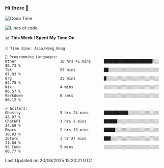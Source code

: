 ### Hi there 👋

<!--
**nicehiro/nicehiro** is a ✨ _special_ ✨ repository because its `README.md` (this file) appears on your GitHub profile.

Here are some ideas to get you started:

- 🔭 I’m currently working on ...
- 🌱 I’m currently learning ...
- 👯 I’m looking to collaborate on ...
- 🤔 I’m looking for help with ...
- 💬 Ask me about ...
- 📫 How to reach me: ...
- 😄 Pronouns: ...
- ⚡ Fun fact: ...
-->

<!--START_SECTION:waka-->
![Code Time](http://img.shields.io/badge/Code%20Time-741%20hrs%2056%20mins-blue)

![Lines of code](https://img.shields.io/badge/From%20Hello%20World%20I%27ve%20Written-1.7%20million%20lines%20of%20code-blue)

📊 **This Week I Spent My Time On** 

```text
🕑︎ Time Zone: Asia/Hong_Kong

💬 Programming Languages: 
Other                    10 hrs 41 mins      ██████████████████████░░░   86.73 % 
TeX                      57 mins             ██░░░░░░░░░░░░░░░░░░░░░░░   07.83 % 
Org                      35 mins             █░░░░░░░░░░░░░░░░░░░░░░░░   04.75 % 
Nix                      4 mins              ░░░░░░░░░░░░░░░░░░░░░░░░░   00.57 % 
Markdown                 0 secs              ░░░░░░░░░░░░░░░░░░░░░░░░░   00.12 % 

🔥 Editors: 
Ghostty                  5 hrs 24 mins       ███████████░░░░░░░░░░░░░░   43.87 % 
ChatGPT                  3 hrs 2 mins        ██████░░░░░░░░░░░░░░░░░░░   24.69 % 
Emacs                    2 hrs 19 mins       █████░░░░░░░░░░░░░░░░░░░░   18.83 % 
Zotero                   1 hr 27 mins        ███░░░░░░░░░░░░░░░░░░░░░░   11.84 % 
VS Code                  5 mins              ░░░░░░░░░░░░░░░░░░░░░░░░░   00.77 % 
```


 Last Updated on 20/06/2025 15:20:21 UTC
<!--END_SECTION:waka-->
